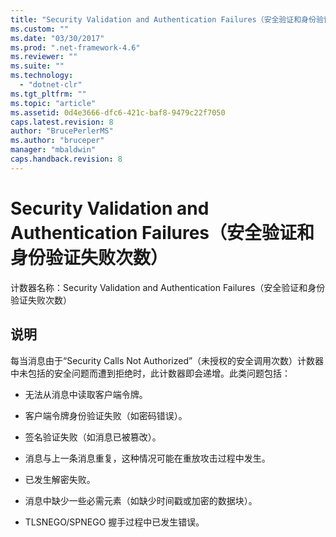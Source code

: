 ```yaml
---
title: "Security Validation and Authentication Failures（安全验证和身份验证失败次数） | Microsoft Docs"
ms.custom: ""
ms.date: "03/30/2017"
ms.prod: ".net-framework-4.6"
ms.reviewer: ""
ms.suite: ""
ms.technology: 
  - "dotnet-clr"
ms.tgt_pltfrm: ""
ms.topic: "article"
ms.assetid: 0d4e3666-dfc6-421c-baf8-9479c22f7050
caps.latest.revision: 8
author: "BrucePerlerMS"
ms.author: "bruceper"
manager: "mbaldwin"
caps.handback.revision: 8
---
```

# Security Validation and Authentication Failures（安全验证和身份验证失败次数）
计数器名称：Security Validation and Authentication Failures（安全验证和身份验证失败次数）  
  
## 说明  
 每当消息由于“Security Calls Not Authorized”（未授权的安全调用次数）计数器中未包括的安全问题而遭到拒绝时，此计数器即会递增。此类问题包括：  
  
-   无法从消息中读取客户端令牌。  
  
-   客户端令牌身份验证失败（如密码错误）。  
  
-   签名验证失败（如消息已被篡改）。  
  
-   消息与上一条消息重复，这种情况可能在重放攻击过程中发生。  
  
-   已发生解密失败。  
  
-   消息中缺少一些必需元素（如缺少时间戳或加密的数据块）。  
  
-   TLSNEGO\/SPNEGO 握手过程中已发生错误。